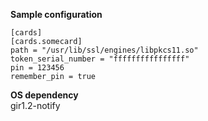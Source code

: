 **Sample configuration**

```
[cards]
[cards.somecard]
path = "/usr/lib/ssl/engines/libpkcs11.so"
token_serial_number = "ffffffffffffffff"
pin = 123456
remember_pin = true
```

**OS dependency**  
gir1.2-notify
